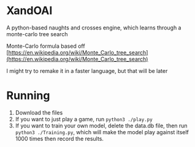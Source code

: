 # XandOAI
A python-based naughts and crosses engine, which learns through a monte-carlo tree search

Monte-Carlo formula based off [https://en.wikipedia.org/wiki/Monte_Carlo_tree_search](https://en.wikipedia.org/wiki/Monte_Carlo_tree_search)

I might try to remake it in a faster language, but that will be later

# Running
1. Download the files
2. If you want to just play a game, run ```python3 ./play.py```
3. If you want to train your own model, delete the data.db file, then run ```python3 ./Training.py```, which will make the model play against itself 1000 times then record the results.
